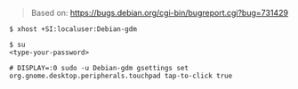 > Based on: https://bugs.debian.org/cgi-bin/bugreport.cgi?bug=731429


```
$ xhost +SI:localuser:Debian-gdm

$ su
<type-your-password>

# DISPLAY=:0 sudo -u Debian-gdm gsettings set org.gnome.desktop.peripherals.touchpad tap-to-click true
```
